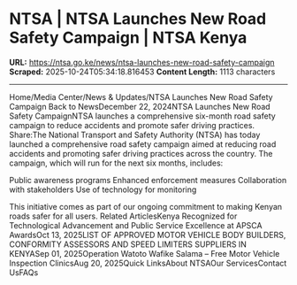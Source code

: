 # NTSA | NTSA Launches New Road Safety Campaign | NTSA Kenya

**URL:** https://ntsa.go.ke/news/ntsa-launches-new-road-safety-campaign
**Scraped:** 2025-10-24T05:34:18.816453
**Content Length:** 1113 characters

---

Home/Media Center/News & Updates/NTSA Launches New Road Safety Campaign Back to NewsDecember 22, 2024NTSA Launches New Road Safety CampaignNTSA launches a comprehensive six-month road safety campaign to reduce accidents and promote safer driving practices. Share:The National Transport and Safety Authority (NTSA) has today launched a comprehensive road safety campaign aimed at reducing road accidents and promoting safer driving practices across the country.
The campaign, which will run for the next six months, includes:

Public awareness programs
Enhanced enforcement measures
Collaboration with stakeholders
Use of technology for monitoring

This initiative comes as part of our ongoing commitment to making Kenyan roads safer for all users. Related ArticlesKenya Recognized for Technological Advancement and Public Service Excellence at APSCA AwardsOct 13, 2025LIST OF APPROVED MOTOR VEHICLE BODY BUILDERS, CONFORMITY ASSESSORS AND SPEED LIMITERS SUPPLIERS IN KENYASep 01, 2025Operation Watoto Wafike Salama – Free Motor Vehicle Inspection ClinicsAug 20, 2025Quick LinksAbout NTSAOur ServicesContact UsFAQs